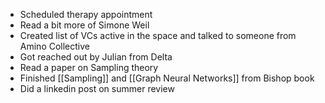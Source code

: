 - Scheduled therapy appointment
- Read a bit more of Simone Weil
- Created list of VCs active in the space and talked to someone from Amino Collective
- Got reached out by Julian from Delta
- Read a paper on Sampling theory
- Finished [[Sampling]] and [[Graph Neural Networks]] from Bishop book
- Did a linkedin post on summer review